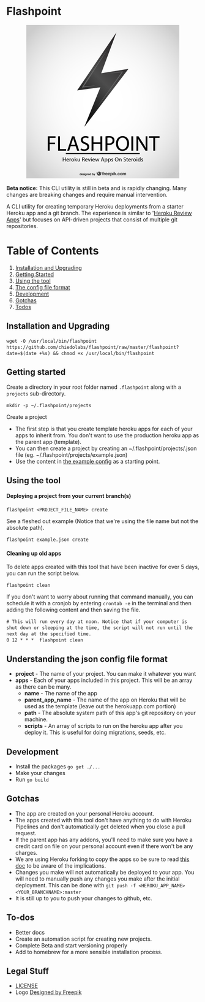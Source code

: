 # Flashpoint

<div style="text-align:center;">
<img src="logo/flashpoint.png" width="400" />
</div>

**Beta notice:** This CLI utility is still in beta and is rapidly changing. Many changes are breaking changes and require manual intervention.

A CLI utility for creating temporary Heroku deployments from a starter Heroku app and a git branch. The experience is similar to '[Heroku Review Apps](https://devcenter.heroku.com/articles/github-integration-review-apps)' but focuses on API-driven projects that consist of multiple git repositories.

# Table of Contents
1. [Installation and Upgrading](#a)
2. [Getting Started](#b)
3. [Using the tool](#c)
4. [The config file format](#d)
5. [Development](#e)
6. [Gotchas](#f)
7. [Todos](#g)

## <div id="a">Installation and Upgrading</div>

```
wget -O /usr/local/bin/flashpoint https://github.com/chiedolabs/flashpoint/raw/master/flashpoint?date=$(date +%s) && chmod +x /usr/local/bin/flashpoint
```

## <div id="b">Getting started</div>

Create a directory in your root folder named `.flashpoint` along with a `projects` sub-directory.

```
mkdir -p ~/.flashpoint/projects
```

Create a project

- The first step is that you create template heroku apps for each of your apps to inherit from. You don't want to use the production heroku app as the parent app (template).
- You can then create a project by creating an ~/.flashpoint/projects/<PROJECTNAME>.json file (eg. ~/.flashpoint/projects/example.json)
- Use the content in [the example config](./example-config.json) as a starting point.

## <div id="c">Using the tool</div>

#### Deploying a project from your current branch(s)

```
flashpoint <PROJECT_FILE_NAME> create
```

See a fleshed out example (Notice that we're using the file name but not the absolute path).

```
flashpoint example.json create
```

#### Cleaning up old apps

To delete apps created with this tool that have been inactive for over 5 days, you can run the script below.

```
flashpoint clean
```

If you don't want to worry about running that command manually, you can schedule it with a cronjob by entering `crontab -e` in the terminal and then adding the following content and then saving the file.

```
# This will run every day at noon. Notice that if your computer is shut down or sleeping at the time, the script will not run until the next day at the specified time.
0 12 * * *  flashpoint clean
```

## <div id="d">Understanding the json config file format</div>

- **project** - The name of your project. You can make it whatever you want
- **apps** - Each of your apps included in this project. This will be an array as there can be many.
    - **name** - The name of the app
    - **parent_app_name** - The name of the app on Heroku that will be used as the template (leave out the herokuapp.com portion)
    - **path** - The absolute system path of this app's git repository on your machine.
    - **scripts** - An array of scripts to run on the heroku app after you deploy it. This is useful for doing migrations, seeds, etc.

## <div id="e">Development</div>

- Install the packages `go get ./...`
- Make your changes
- Run `go build`

## <div id="f">Gotchas</div>

- The app are created on your personal Heroku account.
- The apps created with this tool don't have anything to do with Heroku Pipelines and don't automatically get deleted when you close a pull request.
- If the parent app has any addons, you'll need to make sure you have a credit card on file on your personal account even if there won't be any charges.
- We are using Heroku forking to copy the apps so be sure to read [this doc](https://devcenter.heroku.com/articles/fork-app) to be aware of the implications.
- Changes you make will not automatically be deployed to your app. You will need to manually push any changes you make after the initial deployment. This can be done with `git push -f <HEROKU_APP_NAME> <YOUR_BRANCHNAME>:master`
- It is still up to you to push your changes to github, etc.

## <div id="g">To-dos</div>

- Better docs
- Create an automation script for creating new projects.
- Complete Beta and start versioning properly
- Add to homebrew for a more sensible installation process.

## Legal Stuff

- [LICENSE](./LICENSE)
- Logo <a href='http://www.freepik.com/free-vector/lightning-logo_719539.htm'>Designed by Freepik</a>
